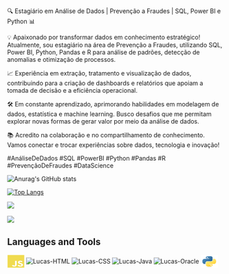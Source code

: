 🔍 Estagiário em Análise de Dados | Prevenção a Fraudes | SQL, Power BI e Python 📊

💡 Apaixonado por transformar dados em conhecimento estratégico! Atualmente, sou estagiário na área de Prevenção a Fraudes, utilizando SQL, Power BI, Python, Pandas e R para análise de padrões, detecção de anomalias e otimização de processos.

📈 Experiência em extração, tratamento e visualização de dados, contribuindo para a criação de dashboards e relatórios que apoiam a tomada de decisão e a eficiência operacional.

🛠️ Em constante aprendizado, aprimorando habilidades em modelagem de dados, estatística e machine learning. Busco desafios que me permitam explorar novas formas de gerar valor por meio da análise de dados.

📚 Acredito na colaboração e no compartilhamento de conhecimento. Vamos conectar e trocar experiências sobre dados, tecnologia e inovação!

#AnáliseDeDados #SQL #PowerBI #Python #Pandas #R #PrevençãoDeFraudes #DataScience
 
<div>

![Anurag's GitHub stats](https://github-readme-stats.vercel.app/api?username=EuLucasMoura&show_icons=true&theme=transparent)

[![Top Langs](https://github-readme-stats.vercel.app/api/top-langs/?username=EuLucasMoura&theme=transparent)](https://github.com/anuraghazra/github-readme-stats)

<div>

<a href="https://www.linkedin.com/in/lucas-moura-0a910024b/" target="_blank"><img src="https://img.shields.io/badge/-LinkedIn-%230077B5?style=for-the-badge&logo=linkedin&logoColor=white" target="_blank"></a> 

<a href = "mailto:eulucasjmoura@outlook.com"><img src="https://img.shields.io/badge/Microsoft_Outlook-0078D4?style=for-the-badge&logo=microsoft-outlook&logoColor=white"></a>

 <h2> Languages and Tools </h2>
 <div>


<img align="center" alt="Lucas-Js" height="30" width="40" src="https://raw.githubusercontent.com/devicons/devicon/master/icons/javascript/javascript-plain.svg">
<img align="center" alt="Lucas-HTML" height="30" width="40" src="https://cdn.jsdelivr.net/gh/devicons/devicon/icons/html5/html5-original.svg" />
<img align="center" alt="Lucas-CSS" height="30" width="40" src="https://cdn.jsdelivr.net/gh/devicons/devicon/icons/css3/css3-original.svg" />
<img align="center" alt="Lucas-Java" height="30" width="40" src="https://cdn.jsdelivr.net/gh/devicons/devicon@latest/icons/java/java-original-wordmark.svg" />
<img align="center" alt="Lucas-Oracle" height="30" width="40" src="https://cdn.jsdelivr.net/gh/devicons/devicon/icons/oracle/oracle-original.svg" />
<img align="center" alt="Lucas-Python" height="30" width="40" src="https://raw.githubusercontent.com/devicons/devicon/master/icons/python/python-original.svg">
          
          
          
